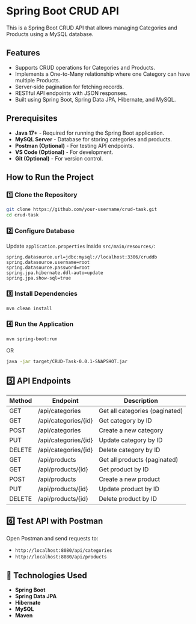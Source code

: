# Spring Boot CRUD API

This is a Spring Boot CRUD API that allows managing Categories and Products using a MySQL database.

## Features

- Supports CRUD operations for Categories and Products.
- Implements a One-to-Many relationship where one Category can have multiple Products.
- Server-side pagination for fetching records.
- RESTful API endpoints with JSON responses.
- Built using Spring Boot, Spring Data JPA, Hibernate, and MySQL.

## Prerequisites

- **Java 17+** - Required for running the Spring Boot application.
- **MySQL Server** - Database for storing categories and products.
- **Postman (Optional)** - For testing API endpoints.
- **VS Code (Optional)** - For development.
- **Git (Optional)** - For version control.

## How to Run the Project

### 1️⃣ Clone the Repository

```sh
git clone https://github.com/your-username/crud-task.git
cd crud-task
```

### 2️⃣ Configure Database

Update `application.properties` inside `src/main/resources/`:

```properties
spring.datasource.url=jdbc:mysql://localhost:3306/cruddb
spring.datasource.username=root
spring.datasource.password=root
spring.jpa.hibernate.ddl-auto=update
spring.jpa.show-sql=true
```

### 3️⃣ Install Dependencies

```sh
mvn clean install
```

### 4️⃣ Run the Application

```sh
mvn spring-boot:run
```

OR

```sh
java -jar target/CRUD-Task-0.0.1-SNAPSHOT.jar
```

## 5️⃣ API Endpoints

| Method | Endpoint             | Description                    |
| ------ | -------------------- | ------------------------------ |
| GET    | /api/categories      | Get all categories (paginated) |
| GET    | /api/categories/{id} | Get category by ID             |
| POST   | /api/categories      | Create a new category          |
| PUT    | /api/categories/{id} | Update category by ID          |
| DELETE | /api/categories/{id} | Delete category by ID          |
| GET    | /api/products        | Get all products (paginated)   |
| GET    | /api/products/{id}   | Get product by ID              |
| POST   | /api/products        | Create a new product           |
| PUT    | /api/products/{id}   | Update product by ID           |
| DELETE | /api/products/{id}   | Delete product by ID           |

## 6️⃣ Test API with Postman

Open Postman and send requests to:

- `http://localhost:8080/api/categories`
- `http://localhost:8080/api/products`

## 🚀 Technologies Used

- **Spring Boot**
- **Spring Data JPA**
- **Hibernate**
- **MySQL**
- **Maven**

